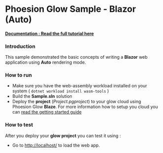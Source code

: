 # Phoesion Glow Sample - Blazor (Auto)


#### [Documentation : Read the full tutorial here](https://glow-docs.phoesion.com/tutorials/REST_Services_Action_Basics.html)


### Introduction
This sample demonstrated the basic concepts of writing a **Blazor** web application using **Auto** rendering mode.


### How to run
- Make sure you have the web-assembly workload installed on your system ( `dotnet workload install wasm-tools` )
- Build the **Sample.sln** solution
- Deploy the **project** (*Project.pgproject*) to your glow cloud using Phoesion Glow **Blaze**. For more information how to setup you cloud you can [read the getting started guide](https://glow-docs.phoesion.com/getting_started/DevMachine_Setup.html)



### How to test
After you deploy your **glow project** you can test it using :

- Go to [http://localhost/](http://localhost/) to load the web app.



